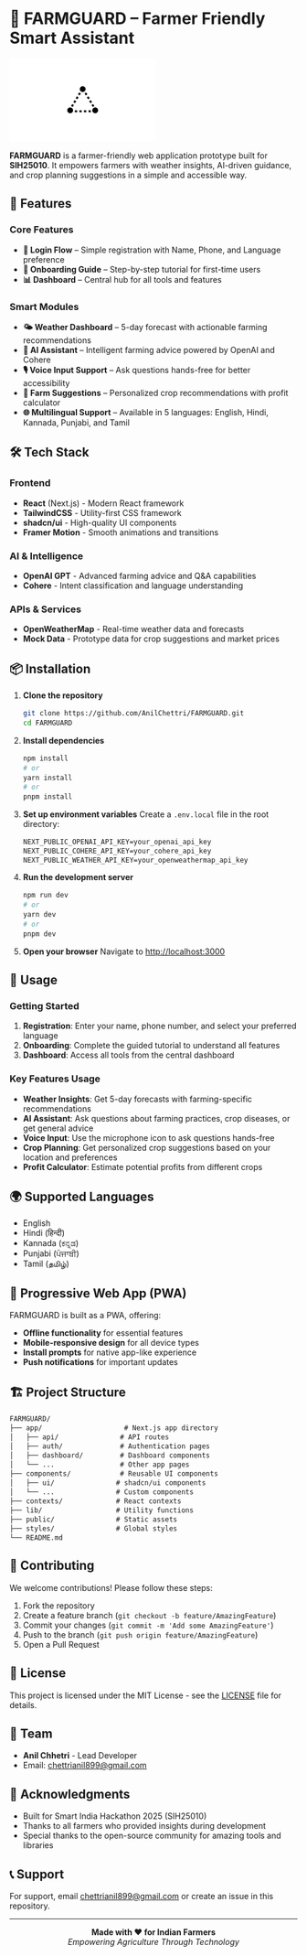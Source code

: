 # 🌾 **FARMGUARD** – Farmer Friendly Smart Assistant

![FARMGUARD Logo](public/placeholder-logo.png)

**FARMGUARD** is a farmer-friendly web application prototype built for **SIH25010**. It empowers farmers with weather insights, AI-driven guidance, and crop planning suggestions in a simple and accessible way.

## 🚀 Features

### Core Features
- **📱 Login Flow** – Simple registration with Name, Phone, and Language preference
- **🎯 Onboarding Guide** – Step-by-step tutorial for first-time users
- **📊 Dashboard** – Central hub for all tools and features

### Smart Modules
- **🌤️ Weather Dashboard** – 5-day forecast with actionable farming recommendations
- **🤖 AI Assistant** – Intelligent farming advice powered by OpenAI and Cohere
- **🎙️ Voice Input Support** – Ask questions hands-free for better accessibility
- **🌱 Farm Suggestions** – Personalized crop recommendations with profit calculator
- **🌐 Multilingual Support** – Available in 5 languages: English, Hindi, Kannada, Punjabi, and Tamil

## 🛠️ Tech Stack

### Frontend
- **React** (Next.js) - Modern React framework
- **TailwindCSS** - Utility-first CSS framework
- **shadcn/ui** - High-quality UI components
- **Framer Motion** - Smooth animations and transitions

### AI & Intelligence
- **OpenAI GPT** - Advanced farming advice and Q&A capabilities
- **Cohere** - Intent classification and language understanding

### APIs & Services
- **OpenWeatherMap** - Real-time weather data and forecasts
- **Mock Data** - Prototype data for crop suggestions and market prices

## 📦 Installation

1. **Clone the repository**
   ```bash
   git clone https://github.com/AnilChettri/FARMGUARD.git
   cd FARMGUARD
   ```

2. **Install dependencies**
   ```bash
   npm install
   # or
   yarn install
   # or
   pnpm install
   ```

3. **Set up environment variables**
   Create a `.env.local` file in the root directory:
   ```env
   NEXT_PUBLIC_OPENAI_API_KEY=your_openai_api_key
   NEXT_PUBLIC_COHERE_API_KEY=your_cohere_api_key
   NEXT_PUBLIC_WEATHER_API_KEY=your_openweathermap_api_key
   ```

4. **Run the development server**
   ```bash
   npm run dev
   # or
   yarn dev
   # or
   pnpm dev
   ```

5. **Open your browser**
   Navigate to [http://localhost:3000](http://localhost:3000)

## 🌟 Usage

### Getting Started
1. **Registration**: Enter your name, phone number, and select your preferred language
2. **Onboarding**: Complete the guided tutorial to understand all features
3. **Dashboard**: Access all tools from the central dashboard

### Key Features Usage
- **Weather Insights**: Get 5-day forecasts with farming-specific recommendations
- **AI Assistant**: Ask questions about farming practices, crop diseases, or get general advice
- **Voice Input**: Use the microphone icon to ask questions hands-free
- **Crop Planning**: Get personalized crop suggestions based on your location and preferences
- **Profit Calculator**: Estimate potential profits from different crops

## 🌍 Supported Languages
- English
- Hindi (हिन्दी)
- Kannada (ಕನ್ನಡ)
- Punjabi (ਪੰਜਾਬੀ)
- Tamil (தமிழ்)

## 📱 Progressive Web App (PWA)
FARMGUARD is built as a PWA, offering:
- **Offline functionality** for essential features
- **Mobile-responsive design** for all device types
- **Install prompts** for native app-like experience
- **Push notifications** for important updates

## 🏗️ Project Structure
```
FARMGUARD/
├── app/                    # Next.js app directory
│   ├── api/               # API routes
│   ├── auth/              # Authentication pages
│   ├── dashboard/         # Dashboard components
│   └── ...                # Other app pages
├── components/            # Reusable UI components
│   ├── ui/               # shadcn/ui components
│   └── ...               # Custom components
├── contexts/             # React contexts
├── lib/                  # Utility functions
├── public/               # Static assets
├── styles/               # Global styles
└── README.md
```

## 🤝 Contributing
We welcome contributions! Please follow these steps:

1. Fork the repository
2. Create a feature branch (`git checkout -b feature/AmazingFeature`)
3. Commit your changes (`git commit -m 'Add some AmazingFeature'`)
4. Push to the branch (`git push origin feature/AmazingFeature`)
5. Open a Pull Request

## 📄 License
This project is licensed under the MIT License - see the [LICENSE](LICENSE) file for details.

## 👥 Team
- **Anil Chhetri** - Lead Developer
- Email: chettrianil899@gmail.com

## 🙏 Acknowledgments
- Built for Smart India Hackathon 2025 (SIH25010)
- Thanks to all farmers who provided insights during development
- Special thanks to the open-source community for amazing tools and libraries

## 📞 Support
For support, email chettrianil899@gmail.com or create an issue in this repository.

---

<div align="center">
  <strong>Made with ❤️ for Indian Farmers</strong>
  <br>
  <em>Empowering Agriculture Through Technology</em>
</div>
